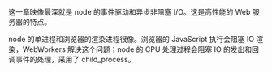 这一章映像最深就是 node 的事件驱动和异步非阻塞 I/O。这是高性能的 Web 服务器的特点。

node 的单进程和浏览器的渲染进程很像。浏览器的 JavaScript 执行会阻塞 IO 渲染，WebWorkers 解决这个问题；node 的 CPU 处理过程会阻塞 IO 的发出和回调事件的处理，采用了 child_process。